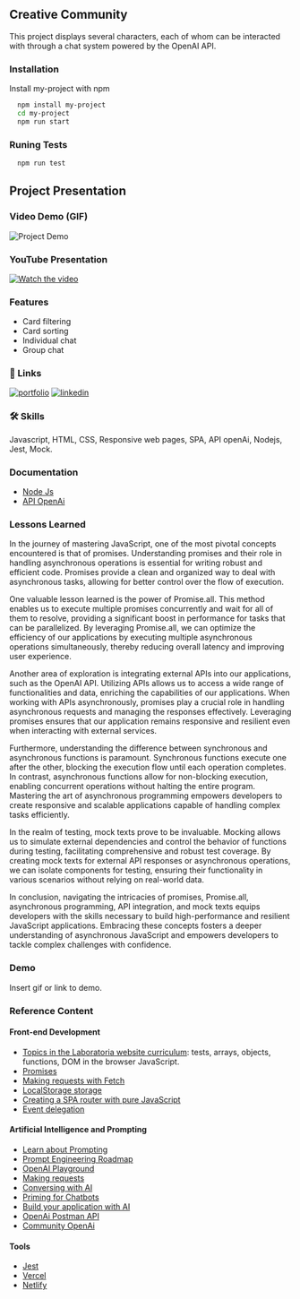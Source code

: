## Creative Community

This project displays several characters, each of whom can be interacted with through a chat system powered by the OpenAI API.

### Installation

Install my-project with npm

```bash
  npm install my-project
  cd my-project
  npm run start
```

### Runing Tests

```bash
  npm run test
```

## Project Presentation

### Video Demo (GIF)

![Project Demo]([path/to/your-gif.gif](https://github.com/lourdilene/dataverse-chat/blob/main/dataverse-chat.gif))

### YouTube Presentation

[![Watch the video](https://img.youtube.com/vi/G1y7sIzSTFM/0.jpg)](https://youtu.be/G1y7sIzSTFM)

### Features

- Card filtering
- Card sorting
- Individual chat
- Group chat

### 🔗 Links

[![portfolio](https://img.shields.io/badge/my_portfolio-000?style=for-the-badge&logo=ko-fi&logoColor=white)](https://personal-site-weld-six.vercel.app/)
[![linkedin](https://img.shields.io/badge/linkedin-0A66C2?style=for-the-badge&logo=linkedin&logoColor=white)](https://www.linkedin.com/in/lourdilene-souza/)

### 🛠 Skills

Javascript, HTML, CSS, Responsive web pages, SPA, API openAi, Nodejs, Jest, Mock.

### Documentation

- [Node Js](https://nodejs.org/docs/latest/api/)
- [API OpenAi](https://platform.openai.com/docs/api-reference)

### Lessons Learned

In the journey of mastering JavaScript, one of the most pivotal concepts encountered is that of promises. Understanding promises and their role in handling asynchronous operations is essential for writing robust and efficient code. Promises provide a clean and organized way to deal with asynchronous tasks, allowing for better control over the flow of execution.

One valuable lesson learned is the power of Promise.all. This method enables us to execute multiple promises concurrently and wait for all of them to resolve, providing a significant boost in performance for tasks that can be parallelized. By leveraging Promise.all, we can optimize the efficiency of our applications by executing multiple asynchronous operations simultaneously, thereby reducing overall latency and improving user experience.

Another area of exploration is integrating external APIs into our applications, such as the OpenAI API. Utilizing APIs allows us to access a wide range of functionalities and data, enriching the capabilities of our applications. When working with APIs asynchronously, promises play a crucial role in handling asynchronous requests and managing the responses effectively. Leveraging promises ensures that our application remains responsive and resilient even when interacting with external services.

Furthermore, understanding the difference between synchronous and asynchronous functions is paramount. Synchronous functions execute one after the other, blocking the execution flow until each operation completes. In contrast, asynchronous functions allow for non-blocking execution, enabling concurrent operations without halting the entire program. Mastering the art of asynchronous programming empowers developers to create responsive and scalable applications capable of handling complex tasks efficiently.

In the realm of testing, mock texts prove to be invaluable. Mocking allows us to simulate external dependencies and control the behavior of functions during testing, facilitating comprehensive and robust test coverage. By creating mock texts for external API responses or asynchronous operations, we can isolate components for testing, ensuring their functionality in various scenarios without relying on real-world data.

In conclusion, navigating the intricacies of promises, Promise.all, asynchronous programming, API integration, and mock texts equips developers with the skills necessary to build high-performance and resilient JavaScript applications. Embracing these concepts fosters a deeper understanding of asynchronous JavaScript and empowers developers to tackle complex challenges with confidence.

### Demo

Insert gif or link to demo.

### Reference Content

#### Front-end Development

- [Topics in the Laboratoria website curriculum](https://curriculum.laboratoria.la/pt/web-dev/topics): tests, arrays, objects, functions, DOM in the browser JavaScript.
- [Promises](https://javascript.info/promise-basics)
- [Making requests with Fetch](https://developer.mozilla.org/pt-BR/docs/Web/API/Fetch_API/Using_Fetch)
- [LocalStorage storage](https://javascript.info/localstorage)
- [Creating a SPA router with pure JavaScript](https://github.com/Laboratoria/curriculum/blob/main/guides/router-spa/README.pt.md)
- [Event delegation](https://javascript.info/event-delegation)

#### Artificial Intelligence and Prompting

- [Learn about Prompting](https://learnprompting.org/pt/docs/category/-basic-applications)
- [Prompt Engineering Roadmap](https://roadmap.sh/prompt-engineering)
- [OpenAI Playground](https://beta.openai.com/playground)
- [Making requests](https://platform.openai.com/docs/api-reference/making-requests)
- [Conversing with AI](https://platform.openai.com/docs/api-reference/chat)
- [Priming for Chatbots](https://learnprompting.org/es/docs/basics/priming_prompt)
- [Build your application with AI](https://platform.openai.com/docs/quickstart/build-your-application)
- [OpenAi Postman API](https://www.postman.com/devrel/workspace/openai/documentation/13183464-90abb798-cb85-43cb-ba3a-ae7941e968da)
- [Community OpenAi](https://community.openai.com/)

#### Tools

- [Jest](https://jestjs.io/)
- [Vercel](https://vercel.com/)
- [Netlify](https://www.netlify.com/)

